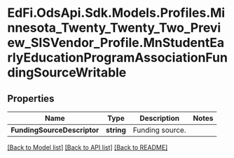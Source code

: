 # EdFi.OdsApi.Sdk.Models.Profiles.Minnesota_Twenty_Twenty_Two_Preview_SISVendor_Profile.MnStudentEarlyEducationProgramAssociationFundingSourceWritable
## Properties

Name | Type | Description | Notes
------------ | ------------- | ------------- | -------------
**FundingSourceDescriptor** | **string** | Funding source. | 

[[Back to Model list]](../README.md#documentation-for-models) [[Back to API list]](../README.md#documentation-for-api-endpoints) [[Back to README]](../README.md)

